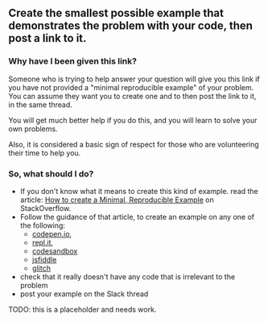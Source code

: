 ## Create the smallest possible example that demonstrates the problem with your code, then post a link to it.

### Why have I been given this link?

Someone who is trying to help answer your question will give you this link if you have not provided a "minimal reproducible example" of your problem.  
You can assume they want you to create one and to then post the link to it, in the same thread.

You will get much better help if you do this, and you will learn to solve your own problems.  

Also, it is considered a basic sign of respect for those who are volunteering their time to help you.

### So, what should I do?

* If you don't know what it means to create this kind of example. read the article: [How to create a Minimal, Reproducible Example](https://stackoverflow.com/help/minimal-reproducible-example) on StackOverflow.
* Follow the guidance of that article, to create an example on any one of the following: 
  * [codepen.io](https://codepen.io/pen/), 
  * [repl.it](https://repl.it/), 
  * [codesandbox](https://codesandbox.io/)
  * [jsfiddle](https://jsfiddle.net/)
  * [glitch](https://glitch.com/)
* check that it really doesn't have any code that is irrelevant to the problem
* post your example on the Slack thread

TODO: this is a placeholder and needs work.
